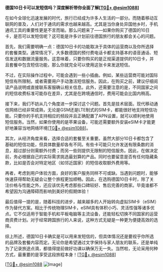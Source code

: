 **德国10日卡可以发短信吗？深度解析带你全面了解[[TG💪+ @esim1088](https://t.me/s/esim1088)]**

在如今全球化迅速发展的时代，旅行已经成为许多人生活的一部分。而随着移动互联网的普及，人们对于通讯的需求也越来越高。尤其是当你身处异国他乡时，手机通讯工具的重要性更是不言而喻。那么问题来了——如果你购买了德国的10日卡，是否可以发短信呢？这可能是许多计划前往德国旅行的朋友都会关心的问题。

首先，我们需要明确一点：德国10日卡的功能取决于具体的运营商以及你所选择的套餐类型。通常情况下，大多数德国的预付费电话卡都支持基本的语音通话、短信发送和数据流量服务。这意味着，只要你购买的是正规渠道提供的10日卡，并且套餐中包含短信功能，那么你就完全可以使用这张卡来发送短信。

不过，在实际操作过程中，可能会遇到一些小插曲。例如，某些运营商可能对国际短信有所限制，或者需要用户手动激活短信服务。因此，在购买之前，建议仔细阅读产品说明或直接联系客服确认相关信息。此外，还需要注意的是，不同国家之间的短信收费标准可能存在差异，尤其是在跨境通信时，费用可能会比国内稍高。

接下来，我们不妨从几个角度进一步探讨这个问题。首先是技术层面。现代移动通信网络已经非常成熟，无论是GSM还是LTE制式的SIM卡，都能很好地支持短信功能。只要你的手机支持相应的频段并且正确配置了APN设置，就可以顺利地使用短信服务。当然，如果你使用的是苹果设备，可能还需要额外安装eSIM卡才能更好地兼容当地网络环境[[TG💪+ @esim1088](https://t.me/s/esim1088)]。

其次，从经济角度来看，选择合适的套餐至关重要。虽然大部分10日卡都包含了基础的短信功能，但具体数量却各有不同。有些卡可能只允许发送有限条数的消息，超过部分则需额外付费；而另一些则提供无限制的短信服务。因此，在做决定前，务必根据自己的实际需求挑选最划算的产品。同时也要留意是否有任何隐藏条款，比如是否会对特定地区（如邻近国家）的短信收取额外费用等。

再者，考虑到用户体验方面，良好的客户服务同样不可或缺。当遇到问题时，能够快速获得帮助无疑会让整个旅程更加顺畅。因此，在选购德国10日卡时，除了关注价格与性能之外，还应该优先考虑那些口碑较好、售后完善的商家。毕竟谁都不希望因为沟通障碍而影响到美好的假期体验！

最后值得一提的是，随着科技的进步，越来越多的人开始转向虚拟SIM卡（eSIM）作为替代方案。相比于传统物理SIM卡，eSIM具有体积小巧、灵活性强等诸多优点。它不仅适用于智能手机和平板电脑等主流设备，还能轻松切换不同国家的运营商资费计划。对于经常跨国旅行的人来说，这种方式无疑是一种更为便捷高效的选择。

综上所述，德国10日卡确实是可以用来发短信的，但具体情况还是要视乎你所选的品牌及套餐内容而定。无论你是希望通过文字保持与家人朋友的联系，还是单纯为了记录旅途点滴，都值得提前做好功课以确保万无一失。当然啦，无论采用何种方式，最重要的是享受这段旅程本身！[[TG💪+ @esim1088](https://t.me/s/esim1088)]

[[TG💪+ @esim1088](https://t.me/s/esim1088) ![Image](https://i.postimg.cc/4NQfJmqS/Snipaste-2025-05-13-00-14-12.png)]
